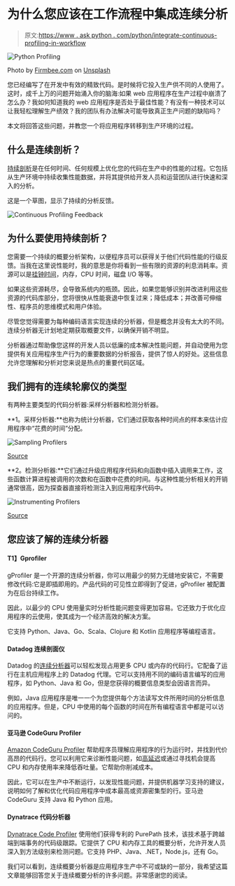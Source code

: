 # 为什么您应该在工作流程中集成连续分析

> 原文:[https://www . ask python . com/python/integrate-continuous-profiling-in-workflow](https://www.askpython.com/python/integrate-continuous-profiling-in-workflow)

![Python Profiling](../Images/729b278acac8389086f620d7b43dfbe0.png)

Photo by [Firmbee.com](https://unsplash.com/@firmbee?utm_source=unsplash&utm_medium=referral&utm_content=creditCopyText) on [Unsplash](https://unsplash.com/s/photos/web-design?utm_source=unsplash&utm_medium=referral&utm_content=creditCopyText)

您已经编写了在开发中有效的精致代码。是时候将它投入生产供不同的人使用了。这时，成千上万的问题开始涌入你的脑海:如果 web 应用程序在生产过程中崩溃了怎么办？我如何知道我的 web 应用程序是否处于最佳性能？有没有一种技术可以让我轻松理解生产绩效？我的团队有办法解决可能导致真正生产问题的缺陷吗？

本文将回答这些问题，并教您一个将应用程序转移到生产环境的过程。

## 什么是连续剖析？

[持续剖析](https://granulate.io/introduction-to-continuous-profiling/)是在任何时间、任何规模上优化您的代码在生产中的性能的过程。它包括从生产环境中持续收集性能数据，并将其提供给开发人员和运营团队进行快速和深入的分析。

这是一个草图，显示了持续的分析反馈。

![Continuous Profiling Feedback](../Images/6de916bcbf011980eec2416183dc4fa2.png)

## 为什么要使用持续剖析？

您需要一个持续的概要分析架构，以便程序员可以获得关于他们代码性能的行级反馈。当我在这里说性能时，我的意思是你将看到一些有限的资源的利息消耗率。资源可以是[挂钟时间](https://whatis.techtarget.com/definition/wall-time-real-world-time-or-wall-clock-time)，内存，CPU 时间，磁盘 I/O 等等。

如果这些资源耗尽，会导致系统内的瓶颈。因此，如果您能够识别并改进利用这些资源的代码库部分，您将很快从性能衰退中恢复过来；降低成本；并改善可伸缩性、程序员的思维模式和用户体验。

尽管您觉得需要为每种编码语言实现连续的分析器，但是概念并没有太大的不同。连续分析器无计划地定期获取概要文件，以确保开销不明显。

分析器通过帮助像您这样的开发人员以低廉的成本解决性能问题，并自动使用为您提供有关应用程序生产行为的重要数据的分析报告，提供了惊人的好处。这些信息允许您理解和分析对您来说是热点的重要代码区域。

## 我们拥有的连续轮廓仪的类型

有两种主要类型的代码分析器:采样分析器和检测分析器。

**1。采样分析器:**也称为统计分析器，它们通过获取各种时间点的样本来估计应用程序中“花费的时间”分配。

![Sampling Profilers](../Images/cd26916bf8123dfaab672dff1ccf1c35.png)

[Source](https://www.slideshare.net/RichardWarburton/jvm-profiling-under-the-hood)

**2。检测分析器:**它们通过升级应用程序代码和向函数中插入调用来工作，这些函数计算进程被调用的次数和在函数中花费的时间。与这种性能分析相关的开销通常很高，因为探查器直接将检测注入到应用程序代码中。

![Instrumenting Profilers](../Images/bfccc26e2c5194452846679e9a6cb295.png)

[Source](https://www.slideshare.net/RichardWarburton/production-profiling-what-why-and-how)

## 您应该了解的连续分析器

#### T1】Gprofiler

gProfiler 是一个开源的连续分析器，你可以用最少的努力无缝地安装它，不需要修改代码:它是即插即用的。产品代码的可见性立即得到了促进，gProfiler 被配置为在后台持续工作。

因此，以最少的 CPU 使用量实时分析性能问题变得更加容易。它还致力于优化应用程序的云使用，使其成为一个经济高效的解决方案。

它支持 Python、Java、Go、Scala、Clojure 和 Kotlin 应用程序等编程语言。

#### **Datadog 连续剖面仪**

Datadog 的[连续分析器](https://www.datadoghq.com/product/code-profiling/)可以轻松发现占用更多 CPU 或内存的代码行。它配备了运行在主机应用程序上的 Datadog 代理。它可以支持用不同的编码语言编写的应用程序，如 Python、Java 和 Go，但是您获得的概要信息类型会因语言而异。

例如，Java 应用程序是唯一一个为您提供每个方法读写文件所用时间的分析信息的应用程序。但是，CPU 中使用的每个函数的时间在所有编程语言中都是可以访问的。

#### **亚马逊 CodeGuru Profiler**

[Amazon CodeGuru Profiler](https://aws.amazon.com/codeguru/) 帮助程序员理解应用程序的行为运行时，并找到代价高昂的代码行。您可以利用它来诊断性能问题，如[高延迟](https://www.cloudflare.com/learning/performance/glossary/what-is-latency/)或通过寻找机会提高 CPU 和内存使用率来降低吞吐量。它帮助你削减成本。

因此，它可以在生产中不断运行，以发现性能问题，并提供机器学习支持的建议，说明如何了解和优化代码应用程序中成本最高或资源密集型的行。亚马逊 CodeGuru 支持 Java 和 Python 应用。

#### **Dynatrace 代码分析器**

[Dynatrace Code Profiler](https://www.dynatrace.com/technologies/net-monitoring/net-profiler/) 使用他们获得专利的 PurePath 技术，该技术基于跨越端到端事务的代码级跟踪。它提供了 CPU 和内存工具的概要分析，允许开发人员深入到方法级别来检测问题。它支持 PHP、Java、.NET，Node.js，还有 Go。

我们可以看到，连续概要分析器是应用程序生产中不可或缺的一部分，我希望这篇文章能够回答您关于连续概要分析的许多问题。非常感谢您的阅读。